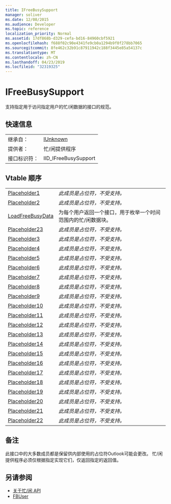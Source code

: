```yaml
---
title: IFreeBusySupport
manager: soliver
ms.date: 12/08/2015
ms.audience: Developer
ms.topic: reference
localization_priority: Normal
ms.assetid: 17df868b-d329-cefa-bd16-84960cbf5921
ms.openlocfilehash: f688f02c90e4341fe9cb0a1294b9f0f278bb7065
ms.sourcegitcommit: 8fe462c32b91c87911942c188f3445e85a54137c
ms.translationtype: MT
ms.contentlocale: zh-CN
ms.lasthandoff: 04/23/2019
ms.locfileid: "32319325"
---
```

# <a name="ifreebusysupport"></a>IFreeBusySupport

支持指定用于访问指定用户的忙/闲数据的接口的规范。 
  
## <a name="quick-info"></a>快速信息

|||
|:-----|:-----|
|继承自：  <br/> |[IUnknown](https://msdn.microsoft.com/library/33f1d79a-33fc-4ce5-a372-e08bda378332%28Office.15%29.aspx) <br/> |
|提供者：  <br/> |忙/闲提供程序  <br/> |
|接口标识符：  <br/> |IID_IFreeBusySupport  <br/> |
   
## <a name="vtable-order"></a>Vtable 顺序

|||
|:-----|:-----|
|[Placeholder1](ifreebusysupport-placeholder1.md) <br/> | *此成员是占位符，不受支持。*  <br/> |
|[Placeholder2](ifreebusysupport-placeholder2.md) <br/> | *此成员是占位符，不受支持。*  <br/> |
|[LoadFreeBusyData](ifreebusysupport-loadfreebusydata.md) <br/> |为每个用户返回一个接口，用于枚举一个时间范围内的忙/闲数据块。  <br/> |
|[Placeholder23](ifreebusysupport-placeholder23.md) <br/> | *此成员是占位符，不受支持。*  <br/> |
|[Placeholder3](ifreebusysupport-placeholder3.md) <br/> | *此成员是占位符，不受支持。*  <br/> |
|[Placeholder4](ifreebusysupport-placeholder4.md) <br/> | *此成员是占位符，不受支持。*  <br/> |
|[Placeholder5](ifreebusysupport-placeholder5.md) <br/> | *此成员是占位符，不受支持。*  <br/> |
|[Placeholder6](ifreebusysupport-placeholder6.md) <br/> | *此成员是占位符，不受支持。*  <br/> |
|[Placeholder7](ifreebusysupport-placeholder7.md) <br/> | *此成员是占位符，不受支持。*  <br/> |
|[Placeholder8](ifreebusysupport-placeholder8.md) <br/> | *此成员是占位符，不受支持。*  <br/> |
|[Placeholder9](ifreebusysupport-placeholder9.md) <br/> | *此成员是占位符，不受支持。*  <br/> |
|[Placeholder10](ifreebusysupport-placeholder10.md) <br/> | *此成员是占位符，不受支持。*  <br/> |
|[Placeholder11](ifreebusysupport-placeholder11.md) <br/> | *此成员是占位符，不受支持。*  <br/> |
|[Placeholder12](ifreebusysupport-placeholder12.md) <br/> | *此成员是占位符，不受支持。*  <br/> |
|[Placeholder13](ifreebusysupport-placeholder13.md) <br/> | *此成员是占位符，不受支持。*  <br/> |
|[Placeholder14](ifreebusysupport-placeholder14.md) <br/> | *此成员是占位符，不受支持。*  <br/> |
|[Placeholder15](ifreebusysupport-placeholder15.md) <br/> | *此成员是占位符，不受支持。*  <br/> |
|[Placeholder16](ifreebusysupport-placeholder16.md) <br/> | *此成员是占位符，不受支持。*  <br/> |
|[Placeholder17](ifreebusysupport-placeholder17.md) <br/> | *此成员是占位符，不受支持。*  <br/> |
|[Placeholder18](ifreebusysupport-placeholder18.md) <br/> | *此成员是占位符，不受支持。*  <br/> |
|[Placeholder19](ifreebusysupport-placeholder19.md) <br/> | *此成员是占位符，不受支持。*  <br/> |
|[Placeholder20](ifreebusysupport-placeholder20.md) <br/> | *此成员是占位符，不受支持。*  <br/> |
|[Placeholder21](ifreebusysupport-placeholder21.md) <br/> | *此成员是占位符，不受支持。*  <br/> |
|[Placeholder22](ifreebusysupport-placeholder22.md) <br/> | *此成员是占位符，不受支持。*  <br/> |
   
## <a name="remarks"></a>备注

此接口中的大多数成员都是保留供内部使用的占位符Outlook可能会更改。 忙/闲提供程序必须仅根据指定实现它们，仅返回指定的返回值。
  
## <a name="see-also"></a>另请参阅

- [关于忙/闲 API](about-the-free-busy-api.md)
- [FBUser](fbuser.md)

